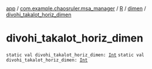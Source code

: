 [app](../../../index.md) / [com.example.chaosruler.msa_manager](../../index.md) / [R](../index.md) / [dimen](index.md) / [divohi_takalot_horiz_dimen](.)

# divohi_takalot_horiz_dimen

`static val divohi_takalot_horiz_dimen: `[`Int`](https://kotlinlang.org/api/latest/jvm/stdlib/kotlin/-int/index.html)
`static val divohi_takalot_horiz_dimen: `[`Int`](https://kotlinlang.org/api/latest/jvm/stdlib/kotlin/-int/index.html)